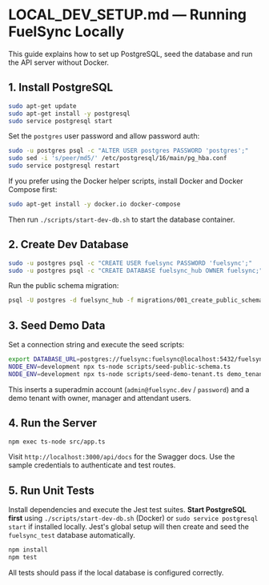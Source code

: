 # LOCAL_DEV_SETUP.md — Running FuelSync Locally

This guide explains how to set up PostgreSQL, seed the database and run the API
server without Docker.

## 1. Install PostgreSQL

```bash
sudo apt-get update
sudo apt-get install -y postgresql
sudo service postgresql start
```

Set the `postgres` user password and allow password auth:

```bash
sudo -u postgres psql -c "ALTER USER postgres PASSWORD 'postgres';"
sudo sed -i 's/peer/md5/' /etc/postgresql/16/main/pg_hba.conf
sudo service postgresql restart
```

If you prefer using the Docker helper scripts, install Docker and Docker Compose first:

```bash
sudo apt-get install -y docker.io docker-compose
```
Then run `./scripts/start-dev-db.sh` to start the database container.

## 2. Create Dev Database

```bash
sudo -u postgres psql -c "CREATE USER fuelsync PASSWORD 'fuelsync';"
sudo -u postgres psql -c "CREATE DATABASE fuelsync_hub OWNER fuelsync;"
```

Run the public schema migration:

```bash
psql -U postgres -d fuelsync_hub -f migrations/001_create_public_schema.sql
```

## 3. Seed Demo Data

Set a connection string and execute the seed scripts:

```bash
export DATABASE_URL=postgres://fuelsync:fuelsync@localhost:5432/fuelsync_hub
NODE_ENV=development npx ts-node scripts/seed-public-schema.ts
NODE_ENV=development npx ts-node scripts/seed-demo-tenant.ts demo_tenant_001
```

This inserts a superadmin account (`admin@fuelsync.dev` / `password`) and a demo
tenant with owner, manager and attendant users.

## 4. Run the Server

```bash
npm exec ts-node src/app.ts
```

Visit `http://localhost:3000/api/docs` for the Swagger docs. Use the sample
credentials to authenticate and test routes.

## 5. Run Unit Tests

Install dependencies and execute the Jest test suites. **Start PostgreSQL first** using `./scripts/start-dev-db.sh` (Docker) or `sudo service postgresql start` if installed locally. Jest's global setup will then create and seed the `fuelsync_test` database automatically.

```bash
npm install
npm test
```

All tests should pass if the local database is configured correctly.
